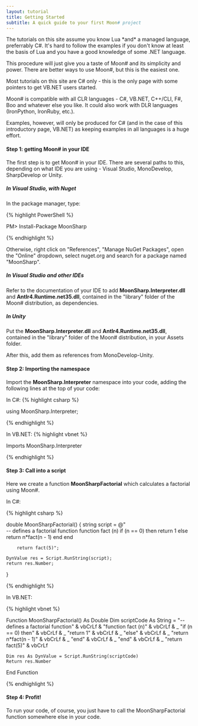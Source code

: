 ```yaml
---
layout: tutorial
title: Getting Started
subtitle: A quick guide to your first Moon# project
---
```


<div class="alert alert-info" role="alert">
The tutorials on this site assume you know Lua *and* a managed language, preferrably C#. It's hard to follow the examples if you don't know at least the basis of Lua
and you have a good knowledge of some .NET language.
</div>

This procedure will just give you a taste of Moon# and its simplicity and power.
There are better ways to use Moon#, but this is the easiest one.

Most tutorials on this site are C# only - this is the only page with some pointers to get VB.NET users started.

<div class="alert alert-success" role="alert">
Moon# is compatible with all CLR languages - C#, VB.NET, C++/CLI, F#, Boo and whatever else you like. 
It could also work with DLR languages (IronPython, IronRuby, etc.).

Examples, however, will only be produced for C# (and in the case of this introductory page, VB.NET) as 
keeping examples in all languages is a huge effort.

</div>






#### Step 1: getting Moon# in your IDE

The first step is to get Moon# in your IDE.
There are several paths to this, depending on what IDE you are using - Visual Studio, MonoDevelop, SharpDevelop or Unity.

##### In Visual Studio, with Nuget

In the package manager, type:

{% highlight PowerShell %}

PM> Install-Package MoonSharp 

{% endhighlight %}

Otherwise, right click on "References", "Manage NuGet Packages", open the "Online" dropdown, select nuget.org and search for a 
package named "MoonSharp".


##### In Visual Studio and other IDEs

Refer to the documentation of your IDE to add **MoonSharp.Interpreter.dll** and **Antlr4.Runtime.net35.dll**, contained in the "library" folder
of the Moon# distribution, as dependencies.


##### In Unity

Put the **MoonSharp.Interpreter.dll** and **Antlr4.Runtime.net35.dll**, contained in the "library" folder
of the Moon# distribution, in your Assets folder.

After this, add them as references from MonoDevelop-Unity.



#### Step 2: Importing the namespace
Import the **MoonSharp.Interpreter** namespace into your code, adding the following lines at the top of your code:

In C#:
{% highlight csharp %}
 
using MoonSharp.Interpreter;

{% endhighlight %}


In VB.NET:
{% highlight vbnet %}
 
Imports MoonSharp.Interpreter

{% endhighlight %}

#### Step 3: Call into a script 
Here we create a function **MoonSharpFactorial** which calculates a factorial using Moon#.

In C#:

{% highlight csharp %}

double MoonSharpFactorial()
{
	string script = @"    
		-- defines a factorial function
		function fact (n)
			if (n == 0) then
				return 1
			else
				return n*fact(n - 1)
			end
		end

		return fact(5)";

	DynValue res = Script.RunString(script);
	return res.Number;
}

{% endhighlight %}

In VB.NET:

{% highlight vbnet %}

Function MoonSharpFactorial() As Double
	Dim scriptCode As String = "-- defines a factorial function" & vbCrLf &
			"function fact (n)" & vbCrLf & _
				"if (n == 0) then" & vbCrLf & _
					"return 1" & vbCrLf & _
				"else" & vbCrLf & _
					"return n*fact(n - 1)" & vbCrLf & _
				"end" & vbCrLf & _
			"end" & vbCrLf & _
			"return fact(5)" & vbCrLf

	Dim res As DynValue = Script.RunString(scriptCode)
	Return res.Number
End Function

{% endhighlight %}

#### Step 4: Profit!

To run your code, of course, you just have to call the MoonSharpFactorial function 
somewhere else in your code.






        
		
		
		


